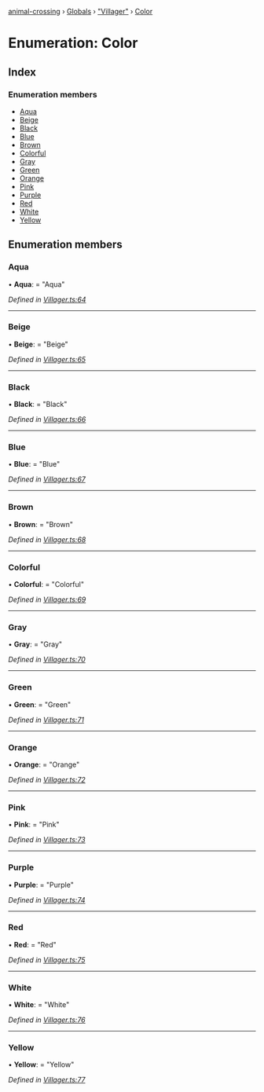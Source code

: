 [animal-crossing](../README.md) › [Globals](../globals.md) › ["Villager"](../modules/_villager_.md) › [Color](_villager_.color.md)

# Enumeration: Color

## Index

### Enumeration members

* [Aqua](_villager_.color.md#aqua)
* [Beige](_villager_.color.md#beige)
* [Black](_villager_.color.md#black)
* [Blue](_villager_.color.md#blue)
* [Brown](_villager_.color.md#brown)
* [Colorful](_villager_.color.md#colorful)
* [Gray](_villager_.color.md#gray)
* [Green](_villager_.color.md#green)
* [Orange](_villager_.color.md#orange)
* [Pink](_villager_.color.md#pink)
* [Purple](_villager_.color.md#purple)
* [Red](_villager_.color.md#red)
* [White](_villager_.color.md#white)
* [Yellow](_villager_.color.md#yellow)

## Enumeration members

###  Aqua

• **Aqua**: = "Aqua"

*Defined in [Villager.ts:64](https://github.com/Norviah/animal-crossing/blob/ac736df/module/types/Villager.ts#L64)*

___

###  Beige

• **Beige**: = "Beige"

*Defined in [Villager.ts:65](https://github.com/Norviah/animal-crossing/blob/ac736df/module/types/Villager.ts#L65)*

___

###  Black

• **Black**: = "Black"

*Defined in [Villager.ts:66](https://github.com/Norviah/animal-crossing/blob/ac736df/module/types/Villager.ts#L66)*

___

###  Blue

• **Blue**: = "Blue"

*Defined in [Villager.ts:67](https://github.com/Norviah/animal-crossing/blob/ac736df/module/types/Villager.ts#L67)*

___

###  Brown

• **Brown**: = "Brown"

*Defined in [Villager.ts:68](https://github.com/Norviah/animal-crossing/blob/ac736df/module/types/Villager.ts#L68)*

___

###  Colorful

• **Colorful**: = "Colorful"

*Defined in [Villager.ts:69](https://github.com/Norviah/animal-crossing/blob/ac736df/module/types/Villager.ts#L69)*

___

###  Gray

• **Gray**: = "Gray"

*Defined in [Villager.ts:70](https://github.com/Norviah/animal-crossing/blob/ac736df/module/types/Villager.ts#L70)*

___

###  Green

• **Green**: = "Green"

*Defined in [Villager.ts:71](https://github.com/Norviah/animal-crossing/blob/ac736df/module/types/Villager.ts#L71)*

___

###  Orange

• **Orange**: = "Orange"

*Defined in [Villager.ts:72](https://github.com/Norviah/animal-crossing/blob/ac736df/module/types/Villager.ts#L72)*

___

###  Pink

• **Pink**: = "Pink"

*Defined in [Villager.ts:73](https://github.com/Norviah/animal-crossing/blob/ac736df/module/types/Villager.ts#L73)*

___

###  Purple

• **Purple**: = "Purple"

*Defined in [Villager.ts:74](https://github.com/Norviah/animal-crossing/blob/ac736df/module/types/Villager.ts#L74)*

___

###  Red

• **Red**: = "Red"

*Defined in [Villager.ts:75](https://github.com/Norviah/animal-crossing/blob/ac736df/module/types/Villager.ts#L75)*

___

###  White

• **White**: = "White"

*Defined in [Villager.ts:76](https://github.com/Norviah/animal-crossing/blob/ac736df/module/types/Villager.ts#L76)*

___

###  Yellow

• **Yellow**: = "Yellow"

*Defined in [Villager.ts:77](https://github.com/Norviah/animal-crossing/blob/ac736df/module/types/Villager.ts#L77)*
